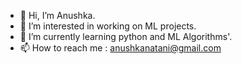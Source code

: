 - 👋 Hi, I’m Anushka. 
- 👀 I’m interested in working on ML projects.
- 🌱 I’m currently learning python and ML Algorithms'.
- 📫 How to reach me : anushkanatani@gmail.com

<!---
anushkanatani/anushkanatani is a ✨ special ✨ repository because its `README.md` (this file) appears on your GitHub profile.
You can click the Preview link to take a look at your changes.
--->

